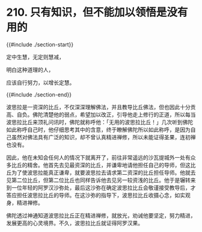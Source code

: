 # 210. 只有知识，但不能加以领悟是没有用的
{{#include ./section-start}}

定中生慧，无定则慧减，

明白这种道理的人，

应该自行努力，以增长定慧。

{{#include ./section-end}}

波思拉是一资深的比丘，不仅深深理解佛法，并且教导比丘佛法，但也因此十分贡高、自负。佛陀清楚他的弱点，希望加以改正，引导他走上修行的正道，所以每当波思拉比丘来顶礼问讯时，佛陀就称呼他：「无用的波思拉比丘！」几次听到佛陀如此称呼自己时，他仔细思考其中的含意，终于瞭解佛陀所以如此称呼，是因为自己虽然对佛法具有广泛的知识，却不曾认真精进禅修，所以未能证得圣果，连初禅也没有。

因此，他在未知会任何人的情况下就离开了，前往非常遥远的沙瓦提城外一处有众多比丘的精舍。他首先去见最资深的比丘，并谦卑地请他担任自己的导师，但这比丘为了使波思拉能真正谦卑，就要波思拉去请求第二资深的比丘担任导师。他就去见第二位比丘，但第二位比丘也同样告诉他去见另一较资浅的比丘。他于是辗转来到一位年轻的阿罗汉沙弥处，最后这沙弥在确定波思拉比丘会敬谨接受教导后，才答应担任波思拉比丘的导师。在这沙弥的指导下，波思拉比丘收摄心念，如实观身，精进禅修。

佛陀透过神通知道波思拉比丘正在精进禅修，就放光，劝诫他要坚定，努力精进，发展更高的心灵境界。不久，波思拉比丘就证得阿罗汉果。

